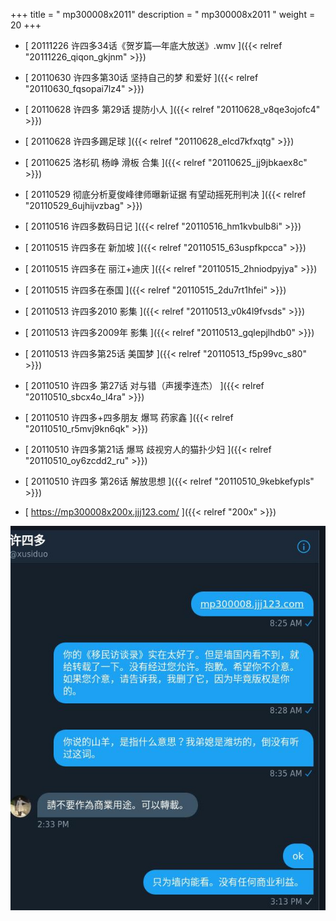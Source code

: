 +++
title = "  mp300008x2011"
description = "  mp300008x2011  "
weight = 20
+++



* [ 20111226  许四多34话《贺岁篇—年底大放送》.wmv  ]({{< relref "20111226_qiqon_gkjnm" >}})


* [ 20110630  许四多第30话 坚持自己的梦 和爱好  ]({{< relref "20110630_fqsopai7lz4" >}})


* [ 20110628  许四多 第29话 提防小人  ]({{< relref "20110628_v8qe3ojofc4" >}})


* [ 20110628  许四多踢足球  ]({{< relref "20110628_elcd7kfxqtg" >}})


* [ 20110625  洛杉矶 杨峥 滑板 合集  ]({{< relref "20110625_jj9jbkaex8c" >}})


* [ 20110529  彻底分析夏俊峰律师曝新证据 有望动摇死刑判决  ]({{< relref "20110529_6ujhijvzbag" >}})


* [ 20110516  许四多数码日记  ]({{< relref "20110516_hm1kvbulb8i" >}})


* [ 20110515  许四多在 新加坡  ]({{< relref "20110515_63uspfkpcca" >}})


* [ 20110515  许四多在 丽江+迪庆  ]({{< relref "20110515_2hniodpyjya" >}})


* [ 20110515  许四多在泰国  ]({{< relref "20110515_2du7rt1hfei" >}})


* [ 20110513  许四多2010 影集  ]({{< relref "20110513_v0k4l9fvsds" >}})


* [ 20110513  许四多2009年 影集  ]({{< relref "20110513_gqlepjlhdb0" >}})


* [ 20110513  许四多第25话 美国梦  ]({{< relref "20110513_f5p99vc_s80" >}})


* [ 20110510  许四多 第27话 对与错（声援李连杰）  ]({{< relref "20110510_sbcx4o_l4ra" >}})


* [ 20110510  许四多+四多朋友 爆骂 药家鑫  ]({{< relref "20110510_r5mvj9kn6qk" >}})


* [ 20110510  许四多第21话 爆骂 歧视穷人的猫扑少妇  ]({{< relref "20110510_oy6zcdd2_ru" >}})


* [ 20110510  许四多 第26话 解放思想  ]({{< relref "20110510_9kebkefypls" >}})


* [  https://mp300008x200x.jjj123.com/  ]({{< relref "200x" >}})

![background.jpg](background.jpg)
